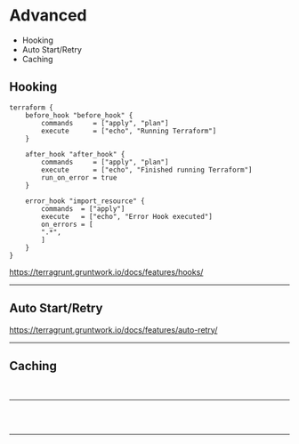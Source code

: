 # Advanced

* Hooking
* Auto Start/Retry
* Caching


## Hooking
```
terraform {
    before_hook "before_hook" {
        commands     = ["apply", "plan"]
        execute      = ["echo", "Running Terraform"]
    }

    after_hook "after_hook" {
        commands     = ["apply", "plan"]
        execute      = ["echo", "Finished running Terraform"]
        run_on_error = true
    }

    error_hook "import_resource" {
        commands  = ["apply"]
        execute   = ["echo", "Error Hook executed"]
        on_errors = [
        ".*",
        ]
    }
}
```
https://terragrunt.gruntwork.io/docs/features/hooks/
</br>


---
## Auto Start/Retry
https://terragrunt.gruntwork.io/docs/features/auto-retry/
</br>


---
## Caching

</br>



---
## 

</br>



---
## 

</br>



